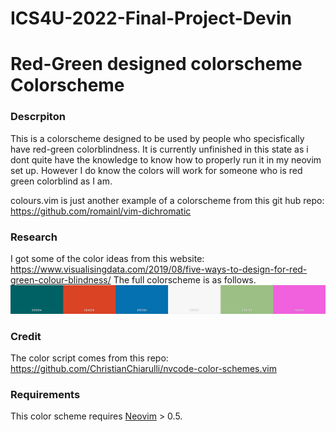 # ICS4U-2022-Final-Project-Devin
# Red-Green designed colorscheme Colorscheme

### Descrpiton
This is a colorscheme designed to be used by people who specisfically have red-green colorblindness. It is currently unfinished in this state as i dont quite have the knowledge to know how to properly run it in my neovim set up. However I do know the colors will work for someone who is red green colorblind as I am.

colours.vim is just another example of a colorscheme from this git hub repo: https://github.com/romainl/vim-dichromatic

### Research
I got some of the color ideas from this website: https://www.visualisingdata.com/2019/08/five-ways-to-design-for-red-green-colour-blindness/ 
The full colorscheme is as follows. 
![Screeenshot](./Extras/image.png)


### Credit

The color script comes from this repo: https://github.com/ChristianChiarulli/nvcode-color-schemes.vim


### Requirements 

This color scheme requires [Neovim](https://neovim.io/) > 0.5.
